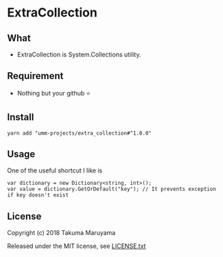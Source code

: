 # ExtraCollection

## What

* ExtraCollection is System.Collections utility.

## Requirement

* Nothing but your github :star:

## Install

```shell
yarn add "umm-projects/extra_collection#^1.0.0"
```

## Usage

One of the useful shortcut I like is

```
var dictionary = new Dictionary<string, int>();
var value = dictionary.GetOrDefault("key"); // It prevents exception if key doesn't exist
```

## License

Copyright (c) 2018 Takuma Maruyama

Released under the MIT license, see [LICENSE.txt](LICENSE.txt)
